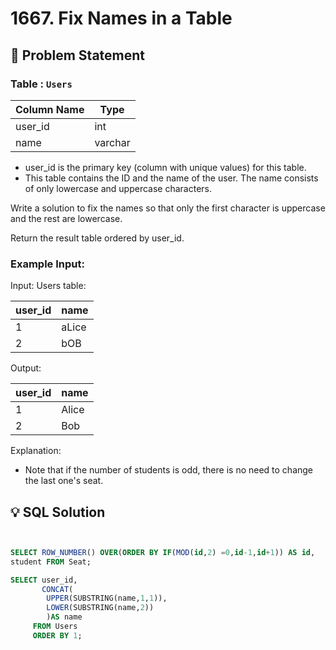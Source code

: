 # 1667. Fix Names in a Table

## 📝 Problem Statement

###  Table :  `Users`


| Column Name    | Type    |
|----------------|---------|
| user_id        | int     |
| name           | varchar |

 - user_id is the primary key (column with unique values) for this table.
 - This table contains the ID and the name of the user. The name consists of only lowercase and uppercase characters.
 

Write a solution to fix the names so that only the first character is uppercase and the rest are lowercase.

Return the result table ordered by user_id.

### Example Input:

Input: 
Users table:

| user_id | name  |
|---------|-------|
| 1       | aLice |
| 2       | bOB   |

Output: 

| user_id | name  |
|---------|-------|
| 1       | Alice |
| 2       | Bob   |

Explanation: 
 - Note that if the number of students is odd, there is no need to change the last one's seat.

   
## 💡 SQL Solution

```sql


SELECT ROW_NUMBER() OVER(ORDER BY IF(MOD(id,2) =0,id-1,id+1)) AS id,
student FROM Seat;

SELECT user_id,
       CONCAT(
        UPPER(SUBSTRING(name,1,1)),
        LOWER(SUBSTRING(name,2))
        )AS name
     FROM Users 
     ORDER BY 1;
